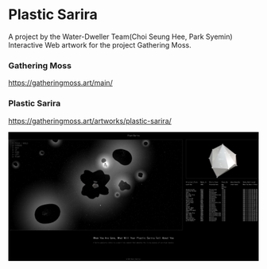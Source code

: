 # Plastic Sarira

A project by the Water-Dweller Team(Choi Seung Hee, Park Syemin)  
Interactive Web artwork for the project Gathering Moss.

### Gathering Moss
https://gatheringmoss.art/main/

### Plastic Sarira
https://gatheringmoss.art/artworks/plastic-sarira/


![alt text](https://github.com/syeminpark/plasticsarira_prototype/blob/main/main_image.png?raw=true)
